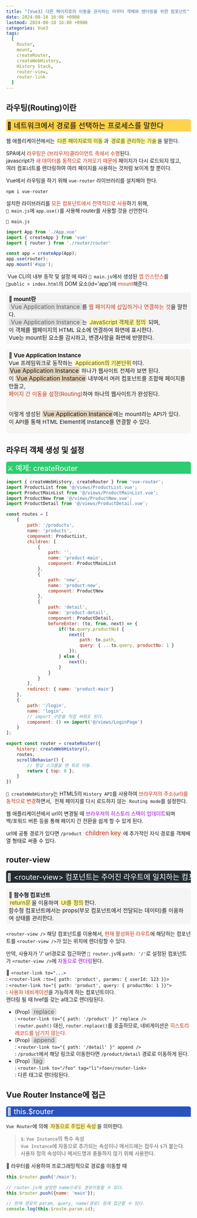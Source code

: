 ```yaml
---
title: "[Vue3] 다른 페이지로의 이동을 관리하는 라우터 객체와 렌더링을 위한 컴포넌트"
date: 2024-08-18 16:08 +0900
lastmod: 2024-08-18 16:08 +0900
categories: Vue3
tags:
  [
    Router,
    mount,
    createRouter,
    createWebHistory,
    History Stack,
    router-view,
    router-link
  ]
---
```


## 라우팅(Routing)이란

<div style="margin-bottom: 15px;font-size:20px;background-color:#FFD24D;color:black;font-weight:normal;border-top-left-radius:5px;border-top-right-radius:5px;padding:2px;overflow-x:auto;white-space:nowrap;">
    🐀 네트워크에서 경로를 선택하는 프로세스를 말한다
</div>

웹 애플리케이션에서는 <span style="padding:0 3px;border-radius:5px;background-color:#ffff9e;color:#624a3d;">다른 페이지로의 이동</span>과 <span style="padding:0 3px;border-radius:5px;background-color:#ffff9e;color:#624a3d;">경로를 관리하는 기술</span>을 말한다.  

SPA에서 <span style='color:rgb(196,58,26);'>라우팅은 (브라우저)클라이언트 측에서 수행</span>된다.  
javascript가 <span style='color:rgb(196,58,26);'>새 데이터를 동적으로 가져오기 때문에</span> 페이지가 다시 로드되지 않고,  
여러 컴포너트를 렌더링하여 여러 페이지를 사용하는 것처럼 보이게 할 뿐이다.  

Vue에서 라우팅을 하기 위해 `vue-router` 라이브러리를 설치해야 한다.  

```
npm i vue-router
```

설치한 라이브러리를 <span style='color:rgb(196,58,26);'>모든 컴포넌트에서 전역적으로 사용</span>하기 위해,  
`🐝 main.js`에 `app.use()`를 사용해 router를 사용할 것을 선언한다.  

`🐝 main.js`  

```js
import App from './App.vue'
import { createApp } from 'vue'
import { router } from './router/router'

const app = createApp(App);
app.use(router);
app.mount('#app');
```

<span style="padding:1px 3px;border: 1px solid #DEDEDE;border-radius:5px;">Vue CLI의 내부 동작 및 설정</span>에 따라 `🐝 main.js`에서 생성된 <span style='color:rgb(196,58,26);'>앱 인스턴스</span>를  
`📂public > index.html`의 DOM 요소(id='app')에 <span style='color:rgb(196,58,26);'>mount</span>해준다.  

<div style="margin-bottom:15px;font-size:15px;background-color:rgba(0,0,0,0.03);border-radius:5px;padding:7px;"><span style="font-weight:bold;">📘 mount란</span><br>
<span style="padding:0 6px;font-size:16px;border-radius:5px;background-color:#DEDEDE;color:#5F5F5F;">Vue Application Instance</span>를 <span style='color:rgb(196,58,26);'>웹 페이지에 삽입하거나 연결하는 것</span>을 말한다.<br>
<span style="padding:0 6px;font-size:16px;border-radius:5px;background-color:#DEDEDE;color:#5F5F5F;">Vue Application Instance</span>는 <span style="padding:0 3px;border-radius:5px;background-color:#ffff9e;color:#624a3d;">JavaScript 객체로 정의</span> 되며,<br>
이 객체를 웹페이지의 HTML 요소에 연결하여 화면에 표시한다.<br>
Vue는 mount된 요소를 감시하고, 변경사항을 화면에 반영한다.
</div>

<div style="margin-bottom:15px;font-size:15px;background-color:#F7F6F3;border-radius:5px;padding:7px;"><span style="font-weight:bold;">📕 Vue Application Instance</span><br>
Vue 프레임워크로 동작하는 <span style="padding:0 3px;border-radius:5px;background-color:#ffff9e;color:#624a3d;">Application의 기본단위</span>이다.<br>
<span style="padding:0 3px;font-size:16px;border-radius:5px;background-color:#e1d1b8;">Vue Application Instance</span> 하나가 웹사이트 전체라 보면 된다.<br>
이 <span style="padding:0 3px;font-size:16px;border-radius:5px;background-color:#e1d1b8;">Vue Application Instance</span> 내부에서 여러 컴포넌트를 조합해 페이지를 만들고,<br>
<span style='color:rgb(196,58,26);'>페이지 간 이동을 설정(Routing)</span>하여 하나의 웹사이트가 완성된다.<br><br>

이렇게 생성된 <span style="padding:0 3px;font-size:16px;border-radius:5px;background-color:#e1d1b8;">Vue Application Instance</span>에는 mount라는 API가 있다.<br>
이 API를 통해 HTML Element에 Instance를 연결할 수 있다.
</div>

## 라우터 객체 생성 및 설정

<div style="margin-bottom:15px;font-size:20px;background-color:rgb(45,204,112);color:white;border-top-left-radius:5px;border-top-right-radius:5px;padding:2px;overflow-x:auto;white-space:nowrap;">
    ⚔️ 예제: createRouter
</div>

```js
import { createWebHistory, createRouter } from 'vue-router';
import ProductList from '@/views/ProductList.vue';
import ProductMainList from '@/views/ProductMainList.vue';
import ProductNew from '@/views/ProductNew.vue';
import ProductDetail from '@/views/ProductDetail.vue';

const routes = [
    {
        path: '/products',
        name: 'products',
        component: ProductList,
        children: [
            {
                path: '',
                name: 'product-main',
                component: ProductMainList
            },
            {
                path: 'new',
                name: 'product-new',
                component: ProductNew
            },
            {
                path: 'detail',
                name: 'product-detail',
                component: ProductDetail,
                beforeEnter: (to, from, next) => {
                    if(!to.query.productNo) {
                        next({
                            path: to.path,
                            query: { ...to.query, productNo: 1 }
                        });
                    } else {
                        next();
                    }
                }
            }
        ],
        redirect: { name: 'product-main'}
    },
    {
        path: '/login',
        name: 'login',
        // import 구문을 직접 써줘도 된다.
        component: () => import('@/views/LoginPage')
    }
];

export const router = createRouter({
    history: createWebHistory(),
    routes,
    scrollBehavior() {
        // 항상 스크롤을 맨 위로 이동.
        return { top: 0 };
    }
})
```

`🌵 createWebHistory`는 HTML5의 `History API`를 사용하여 <span style='color:rgb(196,58,26);'>브라우저의 주소(url)를 동적으로 변경</span>하면서, <span style="padding:1px 3px;border: 1px solid #DEDEDE;border-radius:5px;">전체 페이지를 다시 로드하지 않는</span> `Routing mode`를 설정한다.  

웹 애플리케이션에서 url이 변경될 때 <span style='color:#9E0ADD;'>브라우저의 히스토리 스택이 업데이트</span>되며  
백/포워드 버튼 등을 통해 페이지 간 전환을 쉽게 할 수 있게 된다.  

url에 공통 경로가 있다면 `/product` <span style="padding:3px 6px;font-size:17px;color:rgb(196,58,26);background-color:#f6f6f7;">children key</span>에 추가적인 자식 경로를 객체배열 형태로 써줄 수 있다.  

## router-view  

<div style="margin-bottom:15px;font-size:20px;background-color:rgb(35,43,47);color:white;font-weight:normal;border-top-left-radius:5px;border-top-right-radius:5px;padding:2px;overflow-x:auto;white-space:nowrap;">
    🐁 &lt;router-view> 컴포넌트는 주어진 라우트에 일치하는 컴포넌트를 렌더링하는 함수형 컴포넌트이다
</div>

<div style="margin-bottom:15px;font-size:15px;background-color:rgba(0,0,0,0.03);border-radius:5px;padding:7px;"><span style="font-weight:bold;">📘 함수형 컴포넌트</span><br>
<span style="padding:0 3px;border-radius:5px;background-color:#ffff9e;color:#624a3d;">return문</span>을 이용하여 <span style="padding:0 3px;border-radius:5px;background-color:#ffff9e;color:#624a3d;">UI를 정의</span>한다.<br>
함수형 컴포넌트에서는 props(부모 컴포넌트에서 전달되는 데이터)를 이용하여 상태를 관리한다.
</div>

`<router-view />` 해당 컴포넌트를 이용해서, <span style='color:rgb(196,58,26);'>현재 활성화된 라우트</span>에 해당하는 컴포넌트를 `<router-view />`가 있는 위치에 렌더링할 수 있다.  

만약, 사용자가 '/' url경로로 접근하면 `🐝 router.js`에 `path: '/'`로 설정된 컴포넌트가 `<router-view />`에 <span style='color:#9E0ADD;'>자동으로 렌더링</span>된다.  

🍪 `<router-link to="...>`  
: `<router-link :to={ path: 'product', params: { userId: 123 }}>`  
: `<router-link to="{ path: 'product', query: { productNo: 1 }}">`  
: <span style='color:rgb(196,58,26);'>사용자 네비게이션</span>을 가능하게 하는 컴포넌트이다.  
렌더링 될 때 href를 갖는 a태그로 렌더링된다.  

- (Prop) <span style="padding:0 6px;font-size:16px;border-radius:5px;background-color:#DEDEDE;color:#5F5F5F;">replace</span>  
  : `<router-link to="{ path: '/product' }" replace />`  
  : `router.push()` 대신, `router.replace()`를 호출하므로, 네비게이션은 <span style='color:rgb(196,58,26);'>히스토리 레코드를 남기지 않는다.</span>  
- (Prop) <span style="padding:0 6px;font-size:16px;border-radius:5px;background-color:#DEDEDE;color:#5F5F5F;">append</span>  
  : `<router-link to="{ path: '/detail' }" append />`  
  : `/product`에서 해당 링크로 이동한다면 `/product/detail` 경로로 이동하게 된다.  
- (Prop) <span style="padding:0 6px;font-size:16px;border-radius:5px;background-color:#DEDEDE;color:#5F5F5F;">tag</span>  
  : `<router-link to="/foo" tag="li">foo</router-link>`  
  : 다른 태그로 렌더링된다.  

## Vue Router Instance에 접근

<div style="margin-bottom:15px;font-size:20px;background-color:#2A52BE;color:white;border-top-left-radius:5px;border-top-right-radius:5px;padding:2px;overflow-x:auto;white-space:nowrap;">
    🐙 this.$router
</div>

`Vue Router`에 의해 <span style="padding:0 3px;border-radius:5px;background-color:#ffff9e;color:#624a3d;">자동으로 주입된 속성</span>을 의미한다.  

> `$`: `Vue Instance`의 특수 속성  
> `Vue Instance`에 자동으로 추가되는 속성이나 메서드에는 접두사 `$`가 붙는다.  
> 사용자 정의 속성이나 메서드명과 충돌하지 않기 위해 사용한다.  

🦕 라우터를 사용하여 프로그래밍적으로 경로를 이동할 때  

```js
this.$router.push('/main');

// router.js에 설정한 name으로도 경로이동할 수 있다.
this.$router.push({name: 'main'});

// 현재 경로의 param, query, name(경로) 등에 접근할 수 있다.
console.log(this.$route.param.id);
```